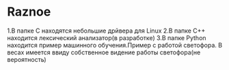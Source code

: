 # Raznoe
1.В папке С находятся небольшие дрйвера для Linux
2.В папке С++ находится лексический анализатор(в разработке)
3.В папке Python находится пример машинного обучения.Пример с работой светофора.
 В весах имеется ввиду собственное видение работы светофора(не вероятность)
